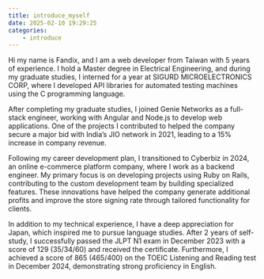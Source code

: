```yaml
---
title: introduce_myself
date: 2025-02-10 19:29:25
categories:
    - introduce
---
```


Hi my name is Fandix, and I am a web developer from Taiwan with 5 years of experience. I hold a Master degree in Electrical Engineering, and during my graduate studies, I interned for a year at SIGURD MICROELECTRONICS CORP, where I developed API libraries for automated testing machines using the C programming language.

<!-- more -->

After completing my graduate studies, I joined Genie Networks as a full-stack engineer, working with Angular and Node.js to develop web applications. One of the projects I contributed to helped the company secure a major bid with India’s JIO network in 2021, leading to a 15% increase in company revenue.

Following my career development plan, I transitioned to Cyberbiz in 2024, an online e-commerce platform company, where I work as a backend engineer. My primary focus is on developing projects using Ruby on Rails, contributing to the custom development team by building specialized features. These innovations have helped the company generate additional profits and improve the store signing rate through tailored functionality for clients.

In addition to my technical experience, I have a deep appreciation for Japan, which inspired me to pursue language studies. After 2 years of self-study, I successfully passed the JLPT N1 exam in December 2023 with a score of 129 (35/34/60) and received the certificate. Furthermore, I achieved a score of 865 (465/400) on the TOEIC Listening and Reading test in December 2024, demonstrating strong proficiency in English.
